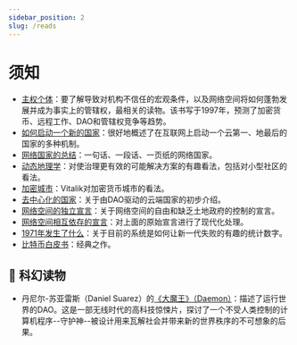 ```yaml
---
sidebar_position: 2
slug: /reads
---
```


# 须知

- [主权个体](https://www.goodreads.com/en/book/show/82256.The_Sovereign_Individual "主权个体")：要了解导致对机构不信任的宏观条件，以及网络空间将如何蓬勃发展并成为事实上的管辖权，最相关的读物。该书写于1997年，预测了加密货币、远程工作、DAO和管辖权竞争等趋势。
- [如何启动一个新的国家](https://1729.com/how-to-start-a-new-country/ "如何启动一个新的国家")：很好地概述了在互联网上启动一个云第一、地最后的国家的多种机制。
- [网络国家的总结](https://1729.com/summary "网络国家的总结")：一句话、一段话、一页纸的网络国家。
- [动态地理学](https://patrifriedman.com/old_writing/dynamic_geography.html "动态地理学")：对使治理更有效的可能解决方案的有趣看法，包括对小型社区的看法。
- [加密城市](https://vitalik.ca/general/2021/10/31/cities.html "加密城市")：Vitalik对加密货币城市的看法。
- [去中心化的国家](https://www.readthegeneralist.com/briefing/the-decentralized-country "去中心化的国家")：关于由DAO驱动的云端国家的初步介绍。
- [网络空间的独立宣言](https://www.eff.org/cyberspace-independence "网络空间的独立宣言")：关于网络空间的自由和缺乏土地政府的控制的宣言。
- [网络空间相互依存的宣言](https://www.interdependence.online/declaration "网络空间相互依存的宣言")：对上面的原始宣言进行了现代化处理。
- [1971年发生了什么](https://wtfhappenedin1971.com/ "1971年发生了什么")：关于目前的系统是如何让新一代失败的有趣的统计数字。
- [比特币白皮书](https://bitcoin.org/bitcoin.pdf "比特币白皮书")：经典之作。

## 🔮 科幻读物

- 丹尼尔-苏亚雷斯（Daniel Suarez）的[《大魔王》（Daemon）](https://www.goodreads.com/book/show/6665847-daemon "《大魔王》（Daemon）")：描述了运行世界的DAO。这是一部无线时代的高科技惊悚片，探讨了一个不受人类控制的计算机程序--守护神--被设计用来瓦解社会并带来新的世界秩序的不可想象的后果。
